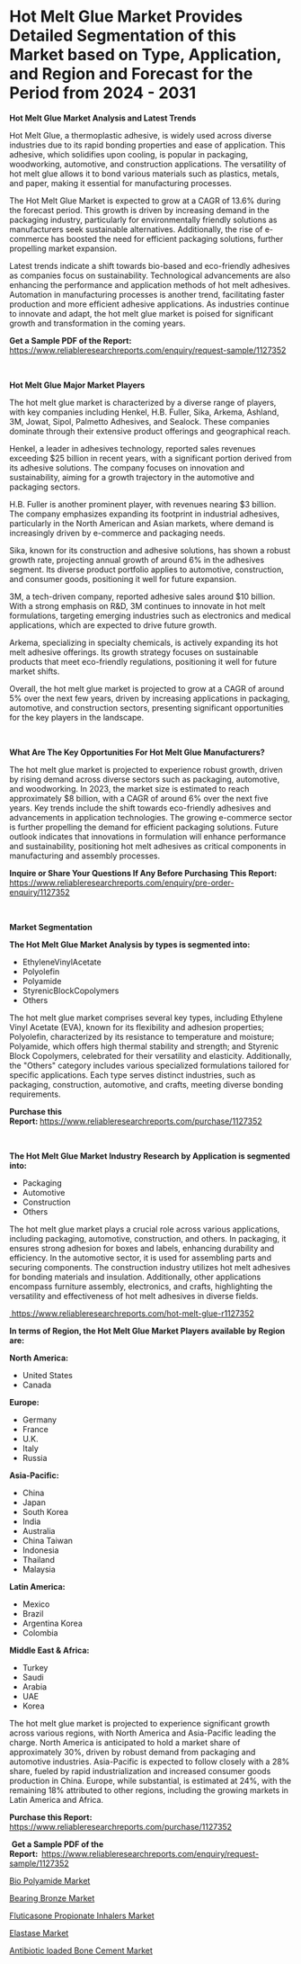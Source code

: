 <p><h1>Hot Melt Glue Market Provides Detailed Segmentation of this Market based on Type, Application, and Region and Forecast for the Period from 2024 - 2031</h1></p><p><strong>Hot Melt Glue Market Analysis and Latest Trends</strong></p>
<p><p>Hot Melt Glue, a thermoplastic adhesive, is widely used across diverse industries due to its rapid bonding properties and ease of application. This adhesive, which solidifies upon cooling, is popular in packaging, woodworking, automotive, and construction applications. The versatility of hot melt glue allows it to bond various materials such as plastics, metals, and paper, making it essential for manufacturing processes.</p><p>The Hot Melt Glue Market is expected to grow at a CAGR of 13.6% during the forecast period. This growth is driven by increasing demand in the packaging industry, particularly for environmentally friendly solutions as manufacturers seek sustainable alternatives. Additionally, the rise of e-commerce has boosted the need for efficient packaging solutions, further propelling market expansion.</p><p>Latest trends indicate a shift towards bio-based and eco-friendly adhesives as companies focus on sustainability. Technological advancements are also enhancing the performance and application methods of hot melt adhesives. Automation in manufacturing processes is another trend, facilitating faster production and more efficient adhesive applications. As industries continue to innovate and adapt, the hot melt glue market is poised for significant growth and transformation in the coming years.</p></p>
<p><strong>Get a Sample PDF of the Report:&nbsp;</strong> <a href="https://www.reliableresearchreports.com/enquiry/request-sample/1127352?utm_campaign=116&utm_medium=2&utm_source=Github&utm_content=ia&utm_term=07112024&utm_id=hot-melt-glue">https://www.reliableresearchreports.com/enquiry/request-sample/1127352</a></p>
<p>&nbsp;</p>
<p><strong>Hot Melt Glue Major Market Players</strong></p>
<p><p>The hot melt glue market is characterized by a diverse range of players, with key companies including Henkel, H.B. Fuller, Sika, Arkema, Ashland, 3M, Jowat, Sipol, Palmetto Adhesives, and Sealock. These companies dominate through their extensive product offerings and geographical reach.</p><p>Henkel, a leader in adhesives technology, reported sales revenues exceeding $25 billion in recent years, with a significant portion derived from its adhesive solutions. The company focuses on innovation and sustainability, aiming for a growth trajectory in the automotive and packaging sectors.</p><p>H.B. Fuller is another prominent player, with revenues nearing $3 billion. The company emphasizes expanding its footprint in industrial adhesives, particularly in the North American and Asian markets, where demand is increasingly driven by e-commerce and packaging needs.</p><p>Sika, known for its construction and adhesive solutions, has shown a robust growth rate, projecting annual growth of around 6% in the adhesives segment. Its diverse product portfolio applies to automotive, construction, and consumer goods, positioning it well for future expansion.</p><p>3M, a tech-driven company, reported adhesive sales around $10 billion. With a strong emphasis on R&D, 3M continues to innovate in hot melt formulations, targeting emerging industries such as electronics and medical applications, which are expected to drive future growth.</p><p>Arkema, specializing in specialty chemicals, is actively expanding its hot melt adhesive offerings. Its growth strategy focuses on sustainable products that meet eco-friendly regulations, positioning it well for future market shifts.</p><p>Overall, the hot melt glue market is projected to grow at a CAGR of around 5% over the next few years, driven by increasing applications in packaging, automotive, and construction sectors, presenting significant opportunities for the key players in the landscape.</p></p>
<p>&nbsp;</p>
<p><strong>What Are The Key Opportunities For Hot Melt Glue Manufacturers?</strong></p>
<p><p>The hot melt glue market is projected to experience robust growth, driven by rising demand across diverse sectors such as packaging, automotive, and woodworking. In 2023, the market size is estimated to reach approximately $8 billion, with a CAGR of around 6% over the next five years. Key trends include the shift towards eco-friendly adhesives and advancements in application technologies. The growing e-commerce sector is further propelling the demand for efficient packaging solutions. Future outlook indicates that innovations in formulation will enhance performance and sustainability, positioning hot melt adhesives as critical components in manufacturing and assembly processes.</p></p>
<p><strong>Inquire or Share Your Questions If Any Before Purchasing This Report:</strong> <a href="https://www.reliableresearchreports.com/enquiry/pre-order-enquiry/1127352?utm_campaign=116&utm_medium=2&utm_source=Github&utm_content=ia&utm_term=07112024&utm_id=hot-melt-glue">https://www.reliableresearchreports.com/enquiry/pre-order-enquiry/1127352</a></p>
<p>&nbsp;</p>
<p><strong>Market Segmentation</strong></p>
<p><strong>The Hot Melt Glue Market Analysis by types is segmented into:</strong></p>
<p><ul><li>EthyleneVinylAcetate</li><li>Polyolefin</li><li>Polyamide</li><li>StyrenicBlockCopolymers</li><li>Others</li></ul></p>
<p><p>The hot melt glue market comprises several key types, including Ethylene Vinyl Acetate (EVA), known for its flexibility and adhesion properties; Polyolefin, characterized by its resistance to temperature and moisture; Polyamide, which offers high thermal stability and strength; and Styrenic Block Copolymers, celebrated for their versatility and elasticity. Additionally, the "Others" category includes various specialized formulations tailored for specific applications. Each type serves distinct industries, such as packaging, construction, automotive, and crafts, meeting diverse bonding requirements.</p></p>
<p><strong>Purchase this Report:&nbsp;</strong><a href="https://www.reliableresearchreports.com/purchase/1127352?utm_campaign=116&utm_medium=2&utm_source=Github&utm_content=ia&utm_term=07112024&utm_id=hot-melt-glue">https://www.reliableresearchreports.com/purchase/1127352</a></p>
<p>&nbsp;</p>
<p><strong>The Hot Melt Glue Market Industry Research by Application is segmented into:</strong></p>
<p><ul><li>Packaging</li><li>Automotive</li><li>Construction</li><li>Others</li></ul></p>
<p><p>The hot melt glue market plays a crucial role across various applications, including packaging, automotive, construction, and others. In packaging, it ensures strong adhesion for boxes and labels, enhancing durability and efficiency. In the automotive sector, it is used for assembling parts and securing components. The construction industry utilizes hot melt adhesives for bonding materials and insulation. Additionally, other applications encompass furniture assembly, electronics, and crafts, highlighting the versatility and effectiveness of hot melt adhesives in diverse fields.</p></p>
<p><a href="https://www.reliableresearchreports.com/hot-melt-glue-r1127352?utm_campaign=116&utm_medium=2&utm_source=Github&utm_content=ia&utm_term=07112024&utm_id=hot-melt-glue">&nbsp;https://www.reliableresearchreports.com/hot-melt-glue-r1127352</a></p>
<p><strong>In terms of Region, the Hot Melt Glue Market Players available by Region are:</strong></p>
<p>
    <p> <strong> North America: </strong>
        <ul>
            <li>United States</li>
            <li>Canada</li>
        </ul>
        </p> 
    <p> <strong> Europe: </strong>
        <ul>
            <li>Germany</li>
            <li>France</li>
            <li>U.K.</li>
            <li>Italy</li>
            <li>Russia</li>
        </ul>
        </p> 
    <p> <strong> Asia-Pacific: </strong>
        <ul>
            <li>China</li>
            <li>Japan</li>
            <li>South Korea</li>
            <li>India</li>
            <li>Australia</li>
            <li>China Taiwan</li>
            <li>Indonesia</li>
            <li>Thailand</li>
            <li>Malaysia</li>
        </ul>
        </p> 
    <p> <strong> Latin America: </strong>
        <ul>
            <li>Mexico</li>
            <li>Brazil</li>
            <li>Argentina Korea</li>
            <li>Colombia</li>
        </ul>
        </p> 
    <p> <strong> Middle East & Africa: </strong>
        <ul>
            <li>Turkey</li>
            <li>Saudi</li>
            <li>Arabia</li>
            <li>UAE</li>
            <li>Korea</li>
        </ul>
    </p>
    </p>
<p><p>The hot melt glue market is projected to experience significant growth across various regions, with North America and Asia-Pacific leading the charge. North America is anticipated to hold a market share of approximately 30%, driven by robust demand from packaging and automotive industries. Asia-Pacific is expected to follow closely with a 28% share, fueled by rapid industrialization and increased consumer goods production in China. Europe, while substantial, is estimated at 24%, with the remaining 18% attributed to other regions, including the growing markets in Latin America and Africa.</p></p>
<p><strong>Purchase this Report: </strong><a href="https://www.reliableresearchreports.com/purchase/1127352?utm_campaign=116&utm_medium=2&utm_source=Github&utm_content=ia&utm_term=07112024&utm_id=hot-melt-glue">https://www.reliableresearchreports.com/purchase/1127352</a></p>
<p>&nbsp;<strong>Get a Sample PDF of the Report:&nbsp;&nbsp;</strong><a href="https://www.reliableresearchreports.com/enquiry/request-sample/1127352?utm_campaign=116&utm_medium=2&utm_source=Github&utm_content=ia&utm_term=07112024&utm_id=hot-melt-glue">https://www.reliableresearchreports.com/enquiry/request-sample/1127352</a></p>
<p><strong></strong></p>
<p><p><a href="https://github.com/fendtankandh/Market-Research-Report-List-1/blob/main/bio-polyamide-market.md?utm_campaign=116&utm_medium=2&utm_source=Github&utm_content=ia&utm_term=07112024&utm_id=hot-melt-glue">Bio Polyamide Market</a></p><p><a href="https://medium.com/@rudlegacy8g5l/the-global-market-overview-of-the-bearing-bronze-market-provides-a-unique-perspective-on-the-key-640e336bec04?utm_campaign=116&utm_medium=2&utm_source=Github&utm_content=ia&utm_term=07112024&utm_id=hot-melt-glue">Bearing Bronze Market</a></p><p><a href="https://issuu.com/reportprime-2/docs/fluticasone-propionate-inhalers-mar_de623bd408f485?utm_campaign=116&utm_medium=2&utm_source=Github&utm_content=ia&utm_term=07112024&utm_id=hot-melt-glue">Fluticasone Propionate Inhalers Market</a></p><p><a href="https://github.com/JavierDDowns/Market-Research-Report-List-1/blob/main/elastase-market.md?utm_campaign=116&utm_medium=2&utm_source=Github&utm_content=ia&utm_term=07112024&utm_id=hot-melt-glue">Elastase Market</a></p><p><a href="https://issuu.com/reportprime-2/docs/antibiotic-loaded-bone-cement-marke_ea17d812260b04?utm_campaign=116&utm_medium=2&utm_source=Github&utm_content=ia&utm_term=07112024&utm_id=hot-melt-glue">Antibiotic loaded Bone Cement Market</a></p></p>
